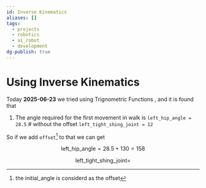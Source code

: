 ```yaml
---
id: Inverse Kinematics
aliases: []
tags:
  - projects
  - robotics
  - ai_robot
  - development
dg-publish: true
---
```

# Using Inverse Kinematics

Today **2025-06-23** we tried using Trignometric Functions , and it is found that

1. The angle required for the first movement in walk is
   `left_hip_angle = 28.5` # without the offset
   `left_tight_shing_joint = 12`

So if we add `offset`[^1] to that we can get

$$
\text{left_hip_angle} = 28.5 + 130 = 158
$$

$$
\text{left_tight_shing_joint} =
$$

[^1]: the initial_angle is considerd as the offset
